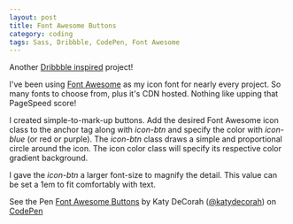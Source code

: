 ```yaml
---
layout: post
title: Font Awesome Buttons
category: coding
tags: Sass, Dribbble, CodePen, Font Awesome
---
```


Another [Dribbble inspired](http://dribbble.com/shots/1182658-Picto-icon-detail-variations-WIP) project!

I've been using [Font Awesome](http://fortawesome.github.io/Font-Awesome/) as my icon font for nearly every project. So many fonts to choose from, plus it's CDN hosted. Nothing like upping that PageSpeed score!

I created simple-to-mark-up buttons. Add the desired Font Awesome icon class to the anchor tag along with *icon-btn* and specify the color with *icon-blue* (or red or purple). The *icon-btn* class draws a simple and proportional circle around the icon. The icon color class will specify its respective color gradient background.

I gave the *icon-btn* a larger font-size to magnify the detail. This value can be set a 1em to fit comfortably with text.

<p data-height="268" data-theme-id="97" data-slug-hash="Bjhdw" data-user="katydecorah" data-default-tab="result" class='codepen'>See the Pen <a href='http://codepen.io/katydecorah/pen/Bjhdw'>Font Awesome Buttons</a> by Katy DeCorah (<a href='http://codepen.io/katydecorah'>@katydecorah</a>) on <a href='http://codepen.io'>CodePen</a></p>